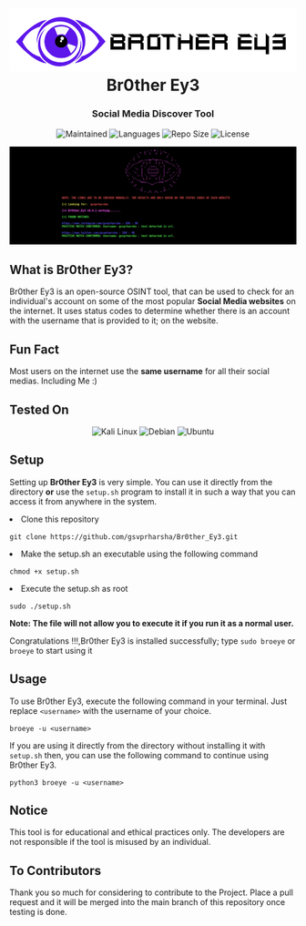 <h1 align="center">
  <br>
  <a href="https://github.com/gsvprharsha/Br0ther_Ey3"><img src="https://github.com/gsvprharsha/Br0ther_Ey3/blob/main/imgs/Br0ther_Ey3.png" alt="Br0ther Ey3"></a>
  <br>
  Br0ther Ey3
  <br>
</h1>


<h3 align="center">Social Media Discover Tool</h3>

<p align="center">
  <img alt="Maintained" src="https://img.shields.io/maintenance/yes/2022?style=for-the-badge">
  <img alt="Languages" src="https://img.shields.io/github/languages/count/gsvprharsha/Br0ther_Ey3?style=for-the-badge">
  <img alt="Repo Size" src="https://img.shields.io/github/repo-size/gsvprharsha/Br0ther_Ey3?style=for-the-badge">
  <img alt="License" src="https://img.shields.io/github/license/gsvprharsha/Hunter-Framework?color=light&style=for-the-badge">
</p>

![demo](https://github.com/gsvprharsha/Br0ther_Ey3/blob/main/imgs/terminal.png)

## What is Br0ther Ey3?

Br0ther Ey3 is an open-source OSINT tool, that can be used to check for an individual's account on some of the most popular **Social Media websites** on the internet. It uses status codes to determine whether there is an account with the username that is provided to it; on the website.  

## Fun Fact
Most users on the internet use the **same username** for all their social medias. Including Me :)


## Tested On
<p align="center">
  <img alt="Kali Linux" src="https://img.shields.io/badge/Kali_Linux-557C94?style=for-the-badge&logo=kali-linux&logoColor=white">
  <img alt="Debian" src="https://img.shields.io/badge/Debian-A81D33?style=for-the-badge&logo=debian&logoColor=white">
  <img alt="Ubuntu" src="https://img.shields.io/badge/Ubuntu-E95420?style=for-the-badge&logo=ubuntu&logoColor=white">
</p>

## Setup
Setting up **Br0ther Ey3** is very simple. You can use it directly from the directory **or** use the `setup.sh` program to install it in such a way that you can access it from anywhere in the system.

<li>Clone this repository</li>

```
git clone https://github.com/gsvprharsha/Br0ther_Ey3.git
```

<li>Make the setup.sh an executable using the following command</li>

```
chmod +x setup.sh
```

<li>Execute the setup.sh as root</li>

```
sudo ./setup.sh
```

**Note: The file will not allow you to execute it if you run it as a normal user.**

Congratulations !!!,Br0ther Ey3 is installed successfully; type `sudo broeye` or `broeye` to start using it</li> 

## Usage
To use Br0ther Ey3, execute the following command in your terminal. Just replace `<username>` with the username of your choice.
```
broeye -u <username>
```
If you are using it directly from the directory without installing it with `setup.sh` then, you can use the following command to continue using Br0ther Ey3.
```
python3 broeye -u <username>
```

## Notice
This tool is for educational and ethical practices only. The developers are not responsible if the tool is misused by an individual.

## To Contributors
Thank you so much for considering to contribute to the Project. Place a pull request and it will be merged into the main branch of this repository once testing is done.
